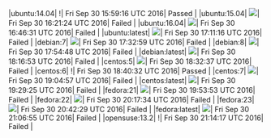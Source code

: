 |ubuntu:14.04| \![](https://cdn.rawgit.com/Neilpang/letest/master/status/ubuntu-14.04.svg?1475251156)| Fri Sep 30 15:59:16 UTC 2016| Passed |
|ubuntu:15.04| ![](https://cdn.rawgit.com/Neilpang/letest/master/status/ubuntu-15.04.svg?1475252484)| Fri Sep 30 16:21:24 UTC 2016| Failed |
|ubuntu:16.04| ![](https://cdn.rawgit.com/Neilpang/letest/master/status/ubuntu-16.04.svg?1475253991)| Fri Sep 30 16:46:31 UTC 2016| Failed |
|ubuntu:latest| ![](https://cdn.rawgit.com/Neilpang/letest/master/status/ubuntu-latest.svg?1475255476)| Fri Sep 30 17:11:16 UTC 2016| Failed |
|debian:7| ![](https://cdn.rawgit.com/Neilpang/letest/master/status/debian-7.svg?1475256779)| Fri Sep 30 17:32:59 UTC 2016| Failed |
|debian:8| ![](https://cdn.rawgit.com/Neilpang/letest/master/status/debian-8.svg?1475258088)| Fri Sep 30 17:54:48 UTC 2016| Failed |
|debian:latest| ![](https://cdn.rawgit.com/Neilpang/letest/master/status/debian-latest.svg?1475259413)| Fri Sep 30 18:16:53 UTC 2016| Failed |
|centos:5| ![](https://cdn.rawgit.com/Neilpang/letest/master/status/centos-5.svg?1475260357)| Fri Sep 30 18:32:37 UTC 2016| Failed |
|centos:6| \![](https://cdn.rawgit.com/Neilpang/letest/master/status/centos-6.svg?1475260832)| Fri Sep 30 18:40:32 UTC 2016| Passed |
|centos:7| ![](https://cdn.rawgit.com/Neilpang/letest/master/status/centos-7.svg?1475262297)| Fri Sep 30 19:04:57 UTC 2016| Failed |
|centos:latest| ![](https://cdn.rawgit.com/Neilpang/letest/master/status/centos-latest.svg?1475263765)| Fri Sep 30 19:29:25 UTC 2016| Failed |
|fedora:21| ![](https://cdn.rawgit.com/Neilpang/letest/master/status/fedora-21.svg?1475265233)| Fri Sep 30 19:53:53 UTC 2016| Failed |
|fedora:22| ![](https://cdn.rawgit.com/Neilpang/letest/master/status/fedora-22.svg?1475266654)| Fri Sep 30 20:17:34 UTC 2016| Failed |
|fedora:23| ![](https://cdn.rawgit.com/Neilpang/letest/master/status/fedora-23.svg?1475268149)| Fri Sep 30 20:42:29 UTC 2016| Failed |
|fedora:latest| ![](https://cdn.rawgit.com/Neilpang/letest/master/status/fedora-latest.svg?1475269615)| Fri Sep 30 21:06:55 UTC 2016| Failed |
|opensuse:13.2| \![](https://cdn.rawgit.com/Neilpang/letest/master/status/opensuse-13.2.svg?1475270057)| Fri Sep 30 21:14:17 UTC 2016| Failed |
